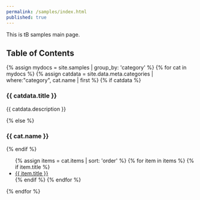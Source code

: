 ```yaml
---
permalink: /samples/index.html
published: true
---
```

This is tB samples main page.

<h2>Table of Contents</h2>

{% assign mydocs = site.samples | group_by: 'category' %}
{% for cat in mydocs %}
{% assign catdata = site.data.meta.categories | where:"category", cat.name | first %}
{% if catdata %}
<h3>{{ catdata.title  }}</h3>
<p>{{ catdata.description }}</p>
{% else %}
<h3>{{ cat.name }}</h3>
{% endif %}
<ul>
  {% assign items = cat.items | sort: 'order' %}
  {% for item in items %}
    {% if item.title %}
    <li><a href="{{ item.url }}">{{ item.title }}</a></li>
    {% endif %}
  {% endfor %}
</ul>
{% endfor %}
